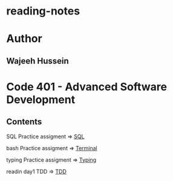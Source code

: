 # reading-notes

# Author

## Wajeeh Hussein
#
# Code 401 - Advanced Software Development

## Contents

SQL Practice assigment => [SQL](/SQL.md) 

bash Practice assigment => [Terminal](/TERMINAL.md)

typing Practice assigment => [Typing](/Typing.md)

readin day1 TDD => [TDD](/TDD.md)

